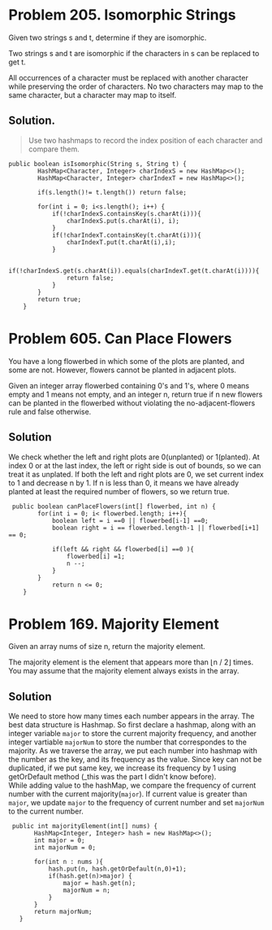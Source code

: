 # Problem 205. Isomorphic Strings
Given two strings s and t, determine if they are isomorphic.

Two strings s and t are isomorphic if the characters in s can be replaced to get t.

All occurrences of a character must be replaced with another character while preserving the order of characters. No two characters may map to the same character, but a character may map to itself.

## Solution. 
> Use two hashmaps to record the index position of each character and compare them.
```
public boolean isIsomorphic(String s, String t) {
        HashMap<Character, Integer> charIndexS = new HashMap<>();
        HashMap<Character, Integer> charIndexT = new HashMap<>();
        
        if(s.length()!= t.length()) return false;
        
        for(int i = 0; i<s.length(); i++) {
            if(!charIndexS.containsKey(s.charAt(i))){
                charIndexS.put(s.charAt(i), i);
            }
            if(!charIndexT.containsKey(t.charAt(i))){
                charIndexT.put(t.charAt(i),i);
            }
            
            if(!charIndexS.get(s.charAt(i)).equals(charIndexT.get(t.charAt(i)))){
                return false;
            }
        }
        return true;
    }
```

# Problem 605. Can Place Flowers
You have a long flowerbed in which some of the plots are planted, and some are not. However, flowers cannot be planted in adjacent plots.

Given an integer array flowerbed containing 0's and 1's, where 0 means empty and 1 means not empty, and an integer n, return true if n new flowers can be planted in the flowerbed without violating the no-adjacent-flowers rule and false otherwise.

##  Solution
We check whether the left and right plots are 0(unplanted) or 1(planted). At index 0 or at the last index, the left or right side is out of bounds, so we can treat it as unplated.
If both the left and right plots are 0, we set current index to 1 and decrease n by 1.
If n is less than 0, it means we have already planted at least the required number of flowers, so we return true.

```
 public boolean canPlaceFlowers(int[] flowerbed, int n) {
        for(int i = 0; i< flowerbed.length; i++){
            boolean left = i ==0 || flowerbed[i-1] ==0;
            boolean right = i == flowerbed.length-1 || flowerbed[i+1] == 0;
            
            if(left && right && flowerbed[i] ==0 ){
                flowerbed[i] =1;
                n --;
            }
        }
            return n <= 0;
    }
```

# Problem 169. Majority Element
Given an array nums of size n, return the majority element.

The majority element is the element that appears more than ⌊n / 2⌋ times. You may assume that the majority element always exists in the array.

 ## Solution
 We need to store how many times each number appears in the array. The best data structure is Hashmap. So first declare a hashmap, along with an integer variable `major` to store the current majority frequency, and another integer vartiable `majorNum` to store the number that correspondes to the majority. As we traverse the array, we put each number into hashmap with the number as the key, and its frequency as the value. Since key can not be duplicated, if we put same key, we increase its frequency by 1 using getOrDefault method (_this was the part I didn't know before).  
 While adding value to the hashMap, we compare the frequency of current number with the current majority(`major`). If current value is greater than `major`, we update `major` to the frequency of current number and set `majorNum` to the current number.
 ```
  public int majorityElement(int[] nums) {
        HashMap<Integer, Integer> hash = new HashMap<>();
        int major = 0;
        int majorNum = 0;
        
        for(int n : nums ){
            hash.put(n, hash.getOrDefault(n,0)+1);
            if(hash.get(n)>major) {
                major = hash.get(n);
                majorNum = n;
            }
        }
        return majorNum;
    }
 ```